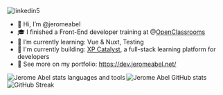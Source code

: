 ![linkedin5](https://github.com/jeromeabel/jeromeabel/assets/48929525/0dd160af-cc38-4a54-bdbe-2cadc993f411)

- 👋 Hi, I’m @jeromeabel
- 🎓 I finished a Front-End developer training at @[OpenClassrooms](https://openclassrooms.com/fr/paths/516-developpeur-dapplication-javascript-react)
- 🌱 I’m currently learning: Vue & Nuxt, Testing
- 🚀 I'm currently building: [XP Catalyst](https://github.com/xpcatalyst/xpcatalyst), a full-stack learning platform for developers
- 👀 See more on my portfolio: https://dev.jeromeabel.net/

<img align="left" src="https://github-readme-stats.vercel.app/api/top-langs?username=jeromeabel&show_icons=true&locale=en&layout=compact" alt="Jerome Abel stats languages and tools" />
<img align="center" src="https://github-readme-stats.vercel.app/api?username=jeromeabel&show_icons=true&locale=en" alt="Jerome Abel GitHub stats" />
<img src="https://github-readme-streak-stats.herokuapp.com?user=jeromeabel" alt="GitHub Streak" />
